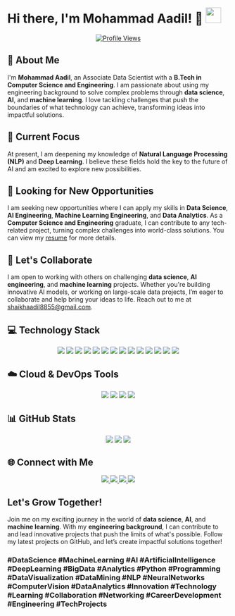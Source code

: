 # Hi there, I'm Mohammad Aadil! 👋 <img src="https://media.giphy.com/media/hvRJCLFzcasrR4ia7z/giphy.gif" width="35">

<p align="center">
  <a href="https://github.com/Mohammad-Aadil">
    <img src="https://komarev.com/ghpvc/?username=Mohammad-Aadil&label=Profile%20views&color=blueviolet&style=plastic&logo=GitHub" alt="Profile Views">
  </a>
</p>

## 🌟 About Me
I'm **Mohammad Aadil**, an Associate Data Scientist with a **B.Tech in Computer Science and Engineering**. I am passionate about using my engineering background to solve complex problems through **data science**, **AI**, and **machine learning**. I love tackling challenges that push the boundaries of what technology can achieve, transforming ideas into impactful solutions.

## 🚀 Current Focus
At present, I am deepening my knowledge of **Natural Language Processing (NLP)** and **Deep Learning**. I believe these fields hold the key to the future of AI and am excited to explore new possibilities.

## 💼 Looking for New Opportunities
I am seeking new opportunities where I can apply my skills in **Data Science**, **AI Engineering**, **Machine Learning Engineering**, and **Data Analytics**. As a **Computer Science and Engineering** graduate, I can contribute to any tech-related project, turning complex challenges into world-class solutions. You can view my <a href="https://drive.google.com/file/d/1qol9N-HjanIPY37U_IkDL5MJWZDeZbYn/view?usp=sharing">resume</a> for more details.

## 🤝 Let's Collaborate
I am open to working with others on challenging **data science**, **AI engineering**, and **machine learning** projects. Whether you're building innovative AI models, or working on large-scale data projects, I’m eager to collaborate and help bring your ideas to life. Reach out to me at <a href="mailto:shaikhaadil8855@gmail.com">shaikhaadil8855@gmail.com</a>.

## 💻 Technology Stack
<p align="center">
  <img src="https://img.shields.io/badge/-Python-4B8BBE?style=flat-square&logo=python&logoColor=white">
  <img src="https://img.shields.io/badge/-NumPy-013243?style=flat-square&logo=numpy&logoColor=white">
  <img src="https://img.shields.io/badge/-Pandas-150458?style=flat-square&logo=pandas&logoColor=white">
  <img src="https://img.shields.io/badge/-Scikit--learn-F7931E?style=flat-square&logo=scikit-learn&logoColor=white">
  <img src="https://img.shields.io/badge/-Matplotlib-11557c?style=flat-square&logo=python&logoColor=white">
  <img src="https://img.shields.io/badge/-Seaborn-3776AB?style=flat-square&logo=python&logoColor=white">
  <img src="https://img.shields.io/badge/-Flask-000000?style=flat-square&logo=flask&logoColor=white">
  <img src="https://img.shields.io/badge/-Power%20BI-F2C811?style=flat-square&logo=power-bi&logoColor=black">
  <img src="https://img.shields.io/badge/-SQL-4479A1?style=flat-square&logo=Microsoft-SQL-Server&logoColor=white">
  <img src="https://img.shields.io/badge/-Jupyter%20Notebook-F37626?style=flat-square&logo=jupyter&logoColor=white">
  <img src="https://img.shields.io/badge/-Tableau-E97627?style=flat-square&logo=tableau&logoColor=white">
  <img src="https://img.shields.io/badge/-TensorFlow-FF6F00?style=flat-square&logo=tensorflow&logoColor=white">
  <img src="https://img.shields.io/badge/-Keras-D00000?style=flat-square&logo=keras&logoColor=white">
  <img src="https://img.shields.io/badge/-MongoDB-47A248?style=flat-square&logo=mongodb&logoColor=white">
</p>

## ☁️ Cloud & DevOps Tools
<p align="center">
  <img src="https://img.shields.io/badge/-GitHub%20Actions-2088FF?style=flat-square&logo=github-actions&logoColor=white">
  <img src="https://img.shields.io/badge/-Docker-2496ED?style=flat-square&logo=docker&logoColor=white">
  <img src="https://img.shields.io/badge/Amazon%20AWS-232F3E?style=flat-square&logo=amazon-aws&logoColor=white">
  <img src="https://img.shields.io/badge/Microsoft%20Azure-0078D4?style=flat-square&logo=microsoft-azure&logoColor=white">
</p>

## 📊 GitHub Stats
<p align="center">
  <img src="https://github-readme-stats.vercel.app/api?username=Mohammad-Aadil&show_icons=true&theme=radical">
  <img src="https://github-readme-streak-stats.herokuapp.com/?user=Mohammad-Aadil&theme=radical">
  <img src="https://github-readme-stats.vercel.app/api/top-langs/?username=Mohammad-Aadil&layout=compact&theme=radical">
</p>

## 🌐 Connect with Me
<p align="center">
  <a href="mailto:shaikhaadil8855@gmail.com">
    <img src="https://img.shields.io/badge/gmail-%23D14836.svg?style=plastic&logo=gmail&logoColor=white">
  </a>
  <a href="https://github.com/Mohammad-Aadil">
    <img src="https://img.shields.io/badge/github-%23000000.svg?style=plastic&logo=github&logoColor=white">
  </a>
  <a href="https://www.linkedin.com/in/mrmohammadaadil/">
    <img src="https://img.shields.io/badge/linkedin-%230077B5.svg?style=plastic&logo=linkedin&logoColor=white">
  </a>
  <a href="https://www.instagram.com/shaikh.aadil/">
    <img src="https://img.shields.io/badge/instagram-%23E4405F.svg?style=plastic&logo=instagram&logoColor=white">
  </a>
</p>

## Let's Grow Together!
Join me on my exciting journey in the world of **data science**, **AI**, and **machine learning**. With my **engineering background**, I can contribute to and lead innovative projects that push the limits of what's possible. Follow my latest projects on GitHub, and let’s create impactful solutions together!

### **#DataScience #MachineLearning #AI #ArtificialIntelligence #DeepLearning #BigData #Analytics #Python #Programming #DataVisualization #DataMining #NLP #NeuralNetworks #ComputerVision #DataAnalytics #Innovation #Technology #Learning #Collaboration #Networking #CareerDevelopment #Engineering #TechProjects**
